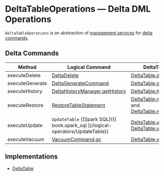 # DeltaTableOperations &mdash; Delta DML Operations

`DeltaTableOperations` is an abstraction of [management services](#implementations) for [delta commands](#delta-commands).

## Delta Commands

Method   | Logical Command  | DeltaTable Operator
---------|------------------|---------
 <span id="executeDelete"> executeDelete | [DeltaDelete](commands/delete/DeltaDelete.md) | [DeltaTable.delete](DeltaTable.md#delete)
 <span id="executeGenerate"> executeGenerate | [DeltaGenerateCommand](commands/generate/DeltaGenerateCommand.md) | [DeltaTable.generate](DeltaTable.md#generate)
 <span id="executeHistory"> executeHistory | [DeltaHistoryManager.getHistory](DeltaHistoryManager.md#getHistory) | [DeltaTable.history](DeltaTable.md#history)
 <span id="executeRestore"> executeRestore | [RestoreTableStatement](commands/restore/RestoreTableStatement.md) | [DeltaTable.restoreToVersion](DeltaTable.md#restoreToVersion) and [DeltaTable.restoreToTimestamp](DeltaTable.md#restoreToTimestamp)
 <span id="executeUpdate"> executeUpdate | `UpdateTable` ([Spark SQL]({{ book.spark_sql }}/logical-operators/UpdateTable)) | [DeltaTable.update](DeltaTable.md#update) and [DeltaTable.updateExpr](DeltaTable.md#updateExpr)
 <span id="executeVacuum"> executeVacuum | [VacuumCommand.gc](commands/vacuum/VacuumCommand.md#gc) | [DeltaTable.vacuum](DeltaTable.md#vacuum)

## Implementations

* [DeltaTable](DeltaTable.md)

